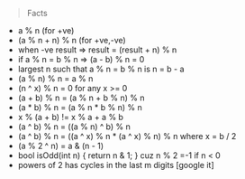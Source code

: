 > Facts
+ a % n (for +ve)
+ (a % n + n) % n (for +ve,-ve)
+ when -ve result => result = (result + n) % n
+ if a % n = b % n => (a - b) % n = 0
+ largest n such that a % n = b % n is n = b - a
+ (a % n) % n = a % n
+ (n ^ x) % n = 0 for any x >= 0
+ (a + b) % n = (a % n + b % n) % n
+ (a * b) % n = (a % n * b % n) % n
+ x % (a + b) != x % a + a % b
+ (a ^ b) % n = ((a % n) ^ b) % n
+ (a ^ b) % n = ((a ^ x) % n * (a ^ x) % n) % n where x = b / 2
+ (a % 2 ^ n) = a & (n - 1)
+ bool isOdd(int n) { return n & 1; } cuz n % 2 =-1 if n < 0
+ powers of 2 has cycles in the last m digits [google it]
